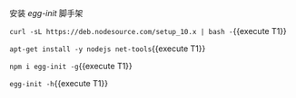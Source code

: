 安装 _egg-init_ 脚手架

`curl -sL https://deb.nodesource.com/setup_10.x | bash -`{{execute T1}}

`apt-get install -y nodejs net-tools`{{execute T1}}

`npm i egg-init -g`{{execute T1}}

`egg-init -h`{{execute T1}}
